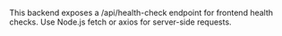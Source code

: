 <!-- Use this file to provide workspace-specific custom instructions to Copilot. For more details, visit https://code.visualstudio.com/docs/copilot/copilot-customization#_use-a-githubcopilotinstructionsmd-file -->

This backend exposes a /api/health-check endpoint for frontend health checks. Use Node.js fetch or axios for server-side requests.
